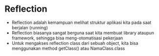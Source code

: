 # Reflection

- Reflection adalah kemampuan melihat struktur aplikasi kita pada saat berjalan (running)
- Reflection biasanya sangat berguna saat kita membuat library ataupun framework, sehingga bisa meng-otomatisasi pekerjaan
- Untuk mengakses reflection class dari sebuah object, kita bisa menggunakan method getClass() atau NamaClass.class